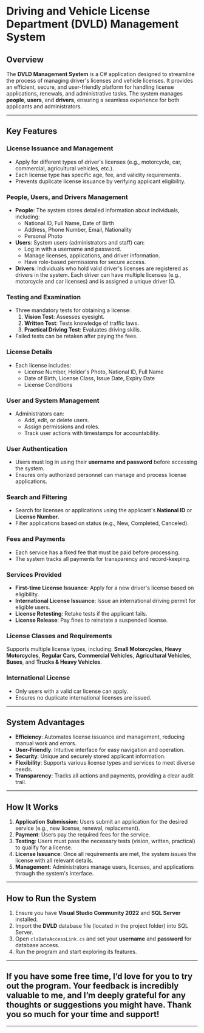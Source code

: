 # Driving and Vehicle License Department (DVLD) Management System  

## Overview  
The **DVLD Management System** is a C# application designed to streamline the process of managing driver's licenses and vehicle licenses. It provides an efficient, secure, and user-friendly platform for handling license applications, renewals, and administrative tasks. The system manages **people**, **users**, and **drivers**, ensuring a seamless experience for both applicants and administrators.  

---

## Key Features  

### **License Issuance and Management**  
- Apply for different types of driver's licenses (e.g., motorcycle, car, commercial, agricultural vehicles, etc.).  
- Each license type has specific age, fee, and validity requirements.  
- Prevents duplicate license issuance by verifying applicant eligibility.   

### **People, Users, and Drivers Management**  
- **People**: The system stores detailed information about individuals, including:  
  - National ID, Full Name, Date of Birth  
  - Address, Phone Number, Email, Nationality  
  - Personal Photo  
- **Users**: System users (administrators and staff) can:  
  - Log in with a username and password.  
  - Manage licenses, applications, and driver information.  
  - Have role-based permissions for secure access.  
- **Drivers**: Individuals who hold valid driver's licenses are registered as drivers in the system. Each driver can have multiple licenses (e.g., motorcycle and car licenses) and is assigned a unique driver ID.  

### **Testing and Examination**  
- Three mandatory tests for obtaining a license:  
  1. **Vision Test**: Assesses eyesight.  
  2. **Written Test**: Tests knowledge of traffic laws.  
  3. **Practical Driving Test**: Evaluates driving skills.  
- Failed tests can be retaken after paying the fees.  

### **License Details**  
- Each license includes:  
  - License Number, Holder's Photo, National ID, Full Name  
  - Date of Birth, License Class, Issue Date, Expiry Date  
  - License Conditions  

### **User and System Management**  
- Administrators can:  
  - Add, edit, or delete users.  
  - Assign permissions and roles.  
  - Track user actions with timestamps for accountability.  

### **User Authentication**  
- Users must log in using their **username and password** before accessing the system.  
- Ensures only authorized personnel can manage and process license applications.  

### **Search and Filtering**  
- Search for licenses or applications using the applicant's **National ID** or **License Number**.  
- Filter applications based on status (e.g., New, Completed, Canceled).  

### **Fees and Payments**  
- Each service has a fixed fee that must be paid before processing.  
- The system tracks all payments for transparency and record-keeping.

### **Services Provided**  
- **First-time License Issuance**: Apply for a new driver's license based on eligibility.  
- **International License Issuance**: Issue an international driving permit for eligible users.  
- **License Retesting**: Retake tests if the applicant fails.  
- **License Release**: Pay fines to reinstate a suspended license. 

### **License Classes and Requirements**  
Supports multiple license types, including: **Small Motorcycles**, **Heavy Motorcycles**, **Regular Cars**, **Commercial Vehicles**, **Agricultural Vehicles**, **Buses**, and **Trucks & Heavy Vehicles**. 

### **International License**  
- Only users with a valid car license can apply.  
- Ensures no duplicate international licenses are issued.  

---

## System Advantages  
- **Efficiency**: Automates license issuance and management, reducing manual work and errors.  
- **User-Friendly**: Intuitive interface for easy navigation and operation.  
- **Security**: Unique and securely stored applicant information.  
- **Flexibility**: Supports various license types and services to meet diverse needs.  
- **Transparency**: Tracks all actions and payments, providing a clear audit trail.  

---

## How It Works  
1. **Application Submission**: Users submit an application for the desired service (e.g., new license, renewal, replacement).  
2. **Payment**: Users pay the required fees for the service.  
3. **Testing**: Users must pass the necessary tests (vision, written, practical) to qualify for a license.  
4. **License Issuance**: Once all requirements are met, the system issues the license with all relevant details.  
5. **Management**: Administrators manage users, licenses, and applications through the system's interface.  

---

## How to Run the System  
1. Ensure you have **Visual Studio Community 2022** and **SQL Server** installed.  
2. Import the **DVLD** database file (located in the project folder) into SQL Server.  
3. Open `clsDataAccessLink.cs` and set your **username** and **password** for database access.  
4. Run the program and start exploring its features.  

---

## If you have some free time, I’d love for you to try out the program. Your feedback is incredibly valuable to me, and I’m deeply grateful for any thoughts or suggestions you might have. Thank you so much for your time and support!  

---
